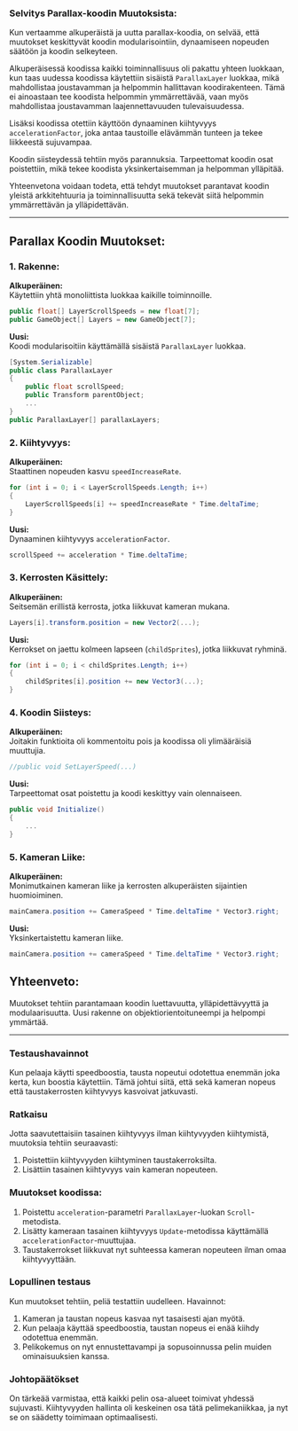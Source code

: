 
### **Selvitys Parallax-koodin Muutoksista:**

Kun vertaamme alkuperäistä ja uutta parallax-koodia, on selvää, että muutokset keskittyvät koodin modularisointiin, dynaamiseen nopeuden säätöön ja koodin selkeyteen. 

Alkuperäisessä koodissa kaikki toiminnallisuus oli pakattu yhteen luokkaan, kun taas uudessa koodissa käytettiin sisäistä `ParallaxLayer` luokkaa, mikä mahdollistaa joustavamman ja helpommin hallittavan koodirakenteen. Tämä ei ainoastaan tee koodista helpommin ymmärrettävää, vaan myös mahdollistaa joustavamman laajennettavuuden tulevaisuudessa.

Lisäksi koodissa otettiin käyttöön dynaaminen kiihtyvyys `accelerationFactor`, joka antaa taustoille elävämmän tunteen ja tekee liikkeestä sujuvampaa.

Koodin siisteydessä tehtiin myös parannuksia. Tarpeettomat koodin osat poistettiin, mikä tekee koodista yksinkertaisemman ja helpomman ylläpitää.

Yhteenvetona voidaan todeta, että tehdyt muutokset parantavat koodin yleistä arkkitehtuuria ja toiminnallisuutta sekä tekevät siitä helpommin ymmärrettävän ja ylläpidettävän.

--- 
## **Parallax Koodin Muutokset:**

### **1. Rakenne:**
**Alkuperäinen:**  
Käytettiin yhtä monoliittista luokkaa kaikille toiminnoille.

```csharp
public float[] LayerScrollSpeeds = new float[7];
public GameObject[] Layers = new GameObject[7];
```

**Uusi:**  
Koodi modularisoitiin käyttämällä sisäistä `ParallaxLayer` luokkaa.

```csharp
[System.Serializable]
public class ParallaxLayer
{
    public float scrollSpeed;
    public Transform parentObject;
    ...
}
public ParallaxLayer[] parallaxLayers;
```

### **2. Kiihtyvyys:**
**Alkuperäinen:**  
Staattinen nopeuden kasvu `speedIncreaseRate`.

```csharp
for (int i = 0; i < LayerScrollSpeeds.Length; i++)
{
    LayerScrollSpeeds[i] += speedIncreaseRate * Time.deltaTime;
}
```

**Uusi:**  
Dynaaminen kiihtyvyys `accelerationFactor`.

```csharp
scrollSpeed += acceleration * Time.deltaTime;
```

### **3. Kerrosten Käsittely:**
**Alkuperäinen:**  
Seitsemän erillistä kerrosta, jotka liikkuvat kameran mukana.

```csharp
Layers[i].transform.position = new Vector2(...);
```

**Uusi:**  
Kerrokset on jaettu kolmeen lapseen (`childSprites`), jotka liikkuvat ryhminä.

```csharp
for (int i = 0; i < childSprites.Length; i++)
{
    childSprites[i].position += new Vector3(...);
}
```

### **4. Koodin Siisteys:**
**Alkuperäinen:**  
Joitakin funktioita oli kommentoitu pois ja koodissa oli ylimääräisiä muuttujia.

```csharp
//public void SetLayerSpeed(...)
```

**Uusi:**  
Tarpeettomat osat poistettu ja koodi keskittyy vain olennaiseen.

```csharp
public void Initialize()
{
    ...
}
```

### **5. Kameran Liike:**
**Alkuperäinen:**  
Monimutkainen kameran liike ja kerrosten alkuperäisten sijaintien huomioiminen.

```csharp
mainCamera.position += CameraSpeed * Time.deltaTime * Vector3.right;
```

**Uusi:**  
Yksinkertaistettu kameran liike.

```csharp
mainCamera.position += cameraSpeed * Time.deltaTime * Vector3.right;
```

## **Yhteenveto:**
Muutokset tehtiin parantamaan koodin luettavuutta, ylläpidettävyyttä ja modulaarisuutta. Uusi rakenne on objektiorientoituneempi ja helpompi ymmärtää.

---
### Testaushavainnot

Kun pelaaja käytti speedboostia, tausta nopeutui odotettua enemmän joka kerta, kun boostia käytettiin. Tämä johtui siitä, että sekä kameran nopeus että taustakerrosten kiihtyvyys kasvoivat jatkuvasti.

### Ratkaisu

Jotta saavutettaisiin tasainen kiihtyvyys ilman kiihtyvyyden kiihtymistä, muutoksia tehtiin seuraavasti:

1. Poistettiin kiihtyvyyden kiihtyminen taustakerroksilta.
2. Lisättiin tasainen kiihtyvyys vain kameran nopeuteen.

### Muutokset koodissa:

1. Poistettu `acceleration`-parametri `ParallaxLayer`-luokan `Scroll`-metodista.
2. Lisätty kameraan tasainen kiihtyvyys `Update`-metodissa käyttämällä `accelerationFactor`-muuttujaa.
3. Taustakerrokset liikkuvat nyt suhteessa kameran nopeuteen ilman omaa kiihtyvyyttään.

### Lopullinen testaus

Kun muutokset tehtiin, peliä testattiin uudelleen. Havainnot:

1. Kameran ja taustan nopeus kasvaa nyt tasaisesti ajan myötä.
2. Kun pelaaja käyttää speedboostia, taustan nopeus ei enää kiihdy odotettua enemmän.
3. Pelikokemus on nyt ennustettavampi ja sopusoinnussa pelin muiden ominaisuuksien kanssa.

### Johtopäätökset

On tärkeää varmistaa, että kaikki pelin osa-alueet toimivat yhdessä sujuvasti. Kiihtyvyyden hallinta oli keskeinen osa tätä pelimekaniikkaa, ja nyt se on säädetty toimimaan optimaalisesti.